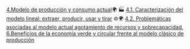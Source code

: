 [4.Modelo de producción y consumo actual](4_capitulo4_ra3_pisa3_F_Garcia/4.Modelo_de_producción_y_consumo_actual_García_Navarro)🌍 🏭
	[4.1. Caracterización del modelo lineal: extraer, producir, usar y tirar](4_capitulo4_ra3_pisa3_F_Garcia/4.1.Caracterización_del_modelo_lineal_extraer_producir_usar_y_tirar) ⚙️🌍
	[4.2. Problemáticas asociadas al modelo actual agotamiento de recursos y sobrecapacidad​.](4_capitulo4_ra3_pisa3_F_Garcia/4.2.Problemáticas_asociadas_al_modelo_actual_agotamiento_de_recursos_y_sobrecapacidad​.)
[6.Beneficios de la economía verde y circular frente al modelo clásico de producción](6_capitulo6_ra3_pisa3_F_Garcia/6.Beneficios_de_la_economía_verde_y_circular_frente_al_modelo_clásico_de_producción_García_Navarro)



